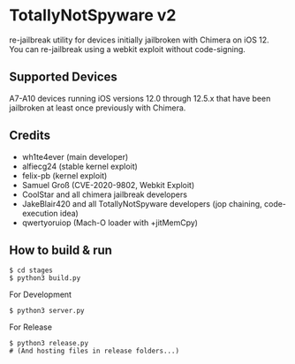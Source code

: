 # TotallyNotSpyware v2
re-jailbreak utility for devices initially jailbroken with Chimera on iOS 12.<br>
You can re-jailbreak using a webkit exploit without code-signing.


## Supported Devices
A7-A10 devices running iOS versions 12.0 through 12.5.x that have been jailbroken at least once previously with Chimera.

## Credits
- wh1te4ever (main developer)
- alfiecg24 (stable kernel exploit)
- felix-pb (kernel exploit)
- Samuel Groß (CVE-2020-9802, Webkit Exploit)
- CoolStar and all chimera jailbreak developers
- JakeBlair420 and all TotallyNotSpyware developers (jop chaining, code-execution idea)
- qwertyoruiop (Mach-O loader with +jitMemCpy)

## How to build & run
```
$ cd stages
$ python3 build.py
```
For Development
```
$ python3 server.py
```
For Release 
```
$ python3 release.py
# (And hosting files in release folders...)
```